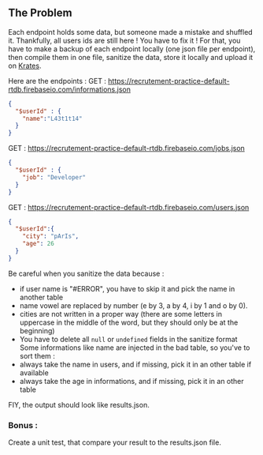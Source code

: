 ## The Problem

Each endpoint holds some data, but someone made a mistake and shuffled it.
Thankfully, all users ids are still here ! 
You have to fix it ! For that, you have to make a backup of each endpoint locally (one json file per endpoint),
then compile them in one file, sanitize the data, store it locally and upload it on [Krates](https://app.krat.es/).

Here are the endpoints : 
GET : https://recrutement-practice-default-rtdb.firebaseio.com/informations.json
```json
{
  "$userId" : {
    "name":"L43t1t14"
  }
}
```
GET : https://recrutement-practice-default-rtdb.firebaseio.com/jobs.json
```json
{
  "$userId" : {
    "job": "Developer"
  }
}
```
GET : https://recrutement-practice-default-rtdb.firebaseio.com/users.json
````json
{
  "$userId":{
    "city": "pArIs",
    "age": 26
  }
}
````
Be careful when you sanitize the data because : 
- if user name is "#ERROR", you have to skip it and pick the name in another table
- name vowel are replaced by number (e by 3, a by 4, i by 1 and o by 0).
- cities are not written in a proper way (there are some letters in uppercase in the middle of the word, but they should only be at the beginning)
- You have to delete all `null` or `undefined` fields in the sanitize format
Some informations like name are injected in the bad table, so you've to sort them :
- always take the name in users, and if missing, pick it in an other table if available
- always take the age in informations, and if missing, pick it in an other table

FIY, the output should look like results.json.


### Bonus : 
Create a unit test, that compare your result to the results.json file. 

